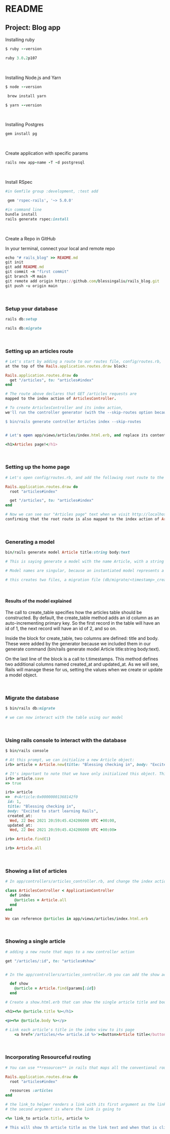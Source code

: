 # README

## Project: Blog app

Installing ruby 

```ruby
$ ruby --version

ruby 3.0.2p107
```
</br>

Installing Node.js and Yarn 

```ruby
$ node --version

 brew install yarn

$ yarn --version
```
</br>

Installing Postgres

```ruby
gem install pg
```
</br>

Create application with specific params 

```ruby
rails new app-name -T -d postgresql
```
</br>

Install RSpec 

```ruby
#in Gemfile group :development, :test add 

 gem 'rspec-rails', '~> 5.0.0'

#in command line
bundle install
rails generate rspec:install
```

</br>

Create a Repo in GitHub

In your terminal, connect your local and remote repo 

```ruby
echo "# rails_blog" >> README.md
git init
git add README.md
git commit -m "first commit"
git branch -M main
git remote add origin https://github.com/blessingaliu/rails_blog.git
git push -u origin main
```

</br>

### Setup your database 

```ruby
rails db:setup

rails db:migrate 
```

</br>

### Setting up an articles route 

```ruby
# Let's start by adding a route to our routes file, config/routes.rb, 
at the top of the Rails.application.routes.draw block:

Rails.application.routes.draw do
  get "/articles", to: "articles#index"
end

# The route above declares that GET /articles requests are 
mapped to the index action of ArticlesController.
```

```ruby
# To create ArticlesController and its index action, 
we'll run the controller generator (with the --skip-routes option because we already have an appropriate route):

$ bin/rails generate controller Articles index --skip-routes


# Let's open app/views/articles/index.html.erb, and replace its contents with:

<h1>Articles page!</h1>
```
</br>

### Setting up the home page

```ruby 
# Let's open config/routes.rb, and add the following root route to the top of the Rails.application.routes.draw block:

Rails.application.routes.draw do
  root "articles#index"

  get "/articles", to: "articles#index"
end

# Now we can see our "Articles page" text when we visit http://localhost:3000, 
confirming that the root route is also mapped to the index action of ArticlesController.
```

</br>

### Generating a model

```ruby 
bin/rails generate model Article title:string body:text

# This is saying generate a model with the name Article, with a string title and a text body 

# Model names are singular, because an instantiated model represents a single data record.

# this creates two files, a migration file (db/migrate/<timestamp>_create_articles.rb) and the model file (app/models/article.rb).
```

</br>

#### Results of the model explained
The call to create_table specifies how the articles table should be constructed. By default, the create_table method adds an id column as an auto-incrementing primary key. So the first record in the table will have an id of 1, the next record will have an id of 2, and so on.

Inside the block for create_table, two columns are defined: title and body. These were added by the generator because we included them in our generate command (bin/rails generate model Article title:string body:text).

On the last line of the block is a call to t.timestamps. This method defines two additional columns named created_at and updated_at. As we will see, Rails will manage these for us, setting the values when we create or update a model object.

</br>

### Migrate the database
```ruby
$ bin/rails db:migrate

# we can now interact with the table using our model 
```

</br>

### Using rails console to interact with the database

```ruby 
$ bin/rails console

# At this prompt, we can initialize a new Article object:
irb> article = Article.new(title: "Blessing checking in", body: "Excited to start learning Rails")

# It's important to note that we have only initialized this object. This object is not saved to the database at all. It's only available in the console at the moment. To save the object to the database, we must call save:
irb> article.save
=> true

irb> article 
=>  #<Article:0x00000001368142f0
 id: 1,
 title: "Blessing checking in",
 body: "Excited to start learning Rails",
 created_at:
  Wed, 22 Dec 2021 20:59:45.424206000 UTC +00:00,
 updated_at:
  Wed, 22 Dec 2021 20:59:45.424206000 UTC +00:00> 

irb> Article.find(1)

irb> Article.all
```

</br>

### Showing a list of articles

```ruby
# In app/controllers/articles_controller.rb, and change the index action to fetch all articles from the database:

class ArticlesController < ApplicationController
  def index
    @articles = Article.all
  end
end

We can reference @articles in app/views/articles/index.html.erb
```

</br>

### Showing a single article

```ruby
# adding a new route that maps to a new controller action

get "/articles/:id", to: "articles#show"


# In the app/controllers/articles_controller.rb you can add the show action

  def show
    @article = Article.find(params[:id])
  end

# Create a show.html.erb that can show the single article title and body 

<h1><%= @article.title %></h1>

<p><%= @article.body %></p>

# Link each article's title in the index view to its page 
    <a href='/articles/<%= article.id %>'><button>Article title</button></a>

```

</br>

### Incorporating Resourceful routing 

```ruby 
# You can use **resources** in rails that maps all the conventional routes for a collection of resources eg the create, read, update and delete (CRUD) routes

Rails.application.routes.draw do
  root "articles#index"

  resources :articles
end

# the link_to helper renders a link with its first argument as the link's text 
# the second argument is where the link is going to 

<%= link_to article.title, article %>

# This will show th article title as the link text and when that is clicked the link will go to the article_path (which is the articles#index - all articles)

```

